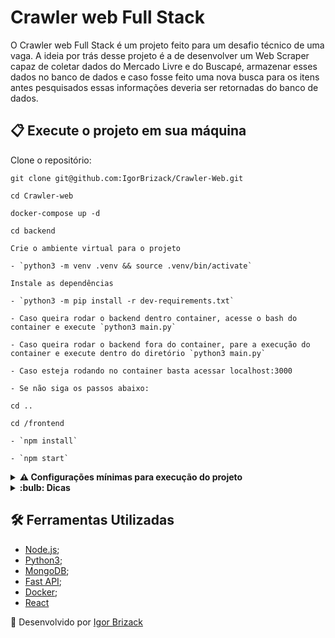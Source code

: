 # Crawler web Full Stack

O Crawler web Full Stack é um projeto feito para um desafio técnico de uma vaga. A ideia por trás desse projeto é a de desenvolver um Web Scraper capaz de coletar dados do Mercado Livre e do Buscapé, armazenar esses dados no banco de dados e caso fosse feito uma nova busca para os itens antes pesquisados essas informações deveria ser retornadas do banco de dados.

## 📋 Execute o projeto em sua máquina

Clone o repositório:

```
git clone git@github.com:IgorBrizack/Crawler-Web.git

cd Crawler-web

docker-compose up -d

cd backend

Crie o ambiente virtual para o projeto

- `python3 -m venv .venv && source .venv/bin/activate`

Instale as dependências

- `python3 -m pip install -r dev-requirements.txt`

- Caso queira rodar o backend dentro container, acesse o bash do container e execute `python3 main.py`

- Caso queira rodar o backend fora do container, pare a execução do container e execute dentro do diretório `python3 main.py`

- Caso esteja rodando no container basta acessar localhost:3000

- Se não siga os passos abaixo:

cd .. 

cd /frontend

- `npm install`

- `npm start`
```
<details>
<summary><strong> ⚠️ Configurações mínimas para execução do projeto</strong></summary><br />

Na sua máquina você deve ter:

 - Sistema Operacional Distribuição Unix
 - Docker
 - Docker-compose

Caso não possua o docker e opte por rodar direto na sua máquina:

 - Deve possuir o MongoDB, Node.JS, Python3 instalando na máquina.

</details>

<details>
<summary><strong> :bulb: Dicas</strong></summary><br />

 - A aplicação pode demorar um pouco de responder caso seja acessado ao endpoit do deploy.

 1º motivo: A raspagem de dados e armazenamento podem demorar devido a distância dos servidores e execução da chamada da API.

 2º motivo: O container que hospeda o backend pode estar em standby, ele irá ativar novamente após a primeira chamada.

 Acesso a aplicação:
 - https://crawler-web-frontend.vercel.app/

</details>

## 🛠️ Ferramentas Utilizadas

- [Node.js](https://nodejs.org/en/);
- [Python3](https://www.python.org/);
- [MongoDB](https://www.mongodb.com/);
- [Fast API](https://fastapi.tiangolo.com/);
- [Docker](https://www.docker.com/);
- [React](https://pt-br.reactjs.org/)

:beginner: Desenvolvido por [Igor Brizack](https://www.linkedin.com/in/igor-brizack/) 

